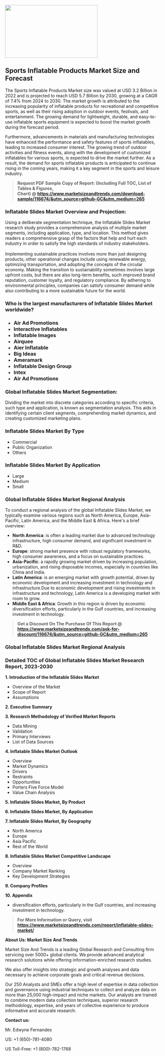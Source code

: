 <p><img class="alignnone size-medium wp-image-20088" src="https://ffe5etoiles.com/wp-content/uploads/2024/12/MST1-300x171.png" alt="" width="300" height="171" /></p><h2>Sports Inflatable Products Market Size and Forecast</h2><p>The Sports Inflatable Products Market size was valued at USD 3.2 Billion in 2022 and is projected to reach USD 5.7 Billion by 2030, growing at a CAGR of 7.4% from 2024 to 2030. The market growth is attributed to the increasing popularity of inflatable products for recreational and competitive sports, as well as their rising adoption in outdoor events, festivals, and entertainment. The growing demand for lightweight, durable, and easy-to-use inflatable sports equipment is expected to boost the market growth during the forecast period.</p><p>Furthermore, advancements in materials and manufacturing technologies have enhanced the performance and safety features of sports inflatables, leading to increased consumer interest. The growing trend of outdoor activities and fitness events, along with the development of customized inflatables for various sports, is expected to drive the market further. As a result, the demand for sports inflatable products is anticipated to continue rising in the coming years, making it a key segment in the sports and leisure industry.</p></p><blockquote id="" class=""><strong>Request PDF Sample Copy of Report: (Including Full TOC, List of Tables &amp; Figures, Chart)&nbsp;@&nbsp;<strong><a href="https://www.marketsizeandtrends.com/download-sample/116674/&utm_source=github-GC&utm_medium=265" target="_blank">https://www.marketsizeandtrends.com/download-sample/116674/&utm_source=github-GC&utm_medium=265</a></strong></strong></blockquote><h3 id="" class="">Inflatable Slides Market&nbsp;Overview and Projection:</h3><p id="" class="">Using a deliberate segmentation technique, the Inflatable Slides Market research study provides a comprehensive analysis of multiple market segments, including application, type, and location. This method gives readers a comprehensive grasp of the factors that help and hurt each industry in order to satisfy the high standards of industry stakeholders. <br /> <br />Implementing sustainable practices involves more than just designing products; other operational changes include using renewable energy, optimizing transportation, and adopting the concepts of the circular economy. Making the transition to sustainability sometimes involves large upfront costs, but there are also long-term benefits, such improved brand reputation, customer loyalty, and regulatory compliance. By adhering to environmental principles, companies can satisfy consumer demand while also contributing to a more sustainable future for the world.</p><h3 id="" class="">Who is the largest manufacturers of&nbsp;Inflatable Slides Market worldwide?</h3><h3 class=""><p><ul><li>Air Ad Promotions </li><li> Interactive Inflatables </li><li> Inflatable Images </li><li> Airquee </li><li> Aier Inflatable </li><li> Big Ideas </li><li> Ameramark </li><li> Inflatable Design Group </li><li> Intex </li><li> Air Ad Promotions</li></ul></p></h3><h3 id="" class="">Global&nbsp;Inflatable Slides Market Segmentation:</h3><p id="" class="">Dividing the market into discrete categories according to specific criteria, such type and application, is known as segmentation analysis. This aids in identifying certain client segments, comprehending market dynamics, and creating customized marketing plans.</p><h3 id="" class="">Inflatable Slides Market&nbsp;By Type</h3><p><p><ul><li>Commercial</li><li> Public Organization</li><li> Others</p></li></ul></p></p><h3 id="" class="">Inflatable Slides Market&nbsp;By Application</h3><p class=""><p><ul><li>Large</li><li> Medium</li><li> Small</li></ul></p></p><h3 id="" class="">Global Inflatable Slides Market Regional Analysis</h3><p id="" class="">To conduct a regional analysis of the global Inflatable Slides Market, we typically examine various regions such as North America, Europe, Asia-Pacific, Latin America, and the Middle East &amp; Africa. Here's a brief overview:</p><ul><li><strong>North America</strong>: is often a leading market due to advanced technology infrastructure, high consumer demand, and significant investment in R&amp;D.</li><li><strong>Europe</strong>: strong market presence with robust regulatory frameworks, high consumer awareness, and a focus on sustainable practices.</li><li><strong>Asia-Pacific</strong>: a rapidly growing market driven by increasing population, urbanization, and rising disposable incomes, especially in countries like China and India.</li><li><strong>Latin America</strong>: is an emerging market with growth potential, driven by economic development and increasing investment in technology and infrastructure.Due to economic development and rising investments in infrastructure and technology, Latin America is a developing market with room to grow.</li><li><strong>Middle East &amp; Africa</strong>: Growth in this region is driven by economic diversification efforts, particularly in the Gulf countries, and increasing investment in technology.</li></ul><blockquote id="" class=""><strong>Get a Discount On The Purchase Of This Report @ <strong><a href="https://www.marketsizeandtrends.com/ask-for-discount/116674/&utm_source=github-GC&utm_medium=265" target="_blank">https://www.marketsizeandtrends.com/ask-for-discount/116674/&utm_source=github-GC&utm_medium=265</a></strong></strong></blockquote><h3 id="" class="">Global Inflatable Slides Market Regional Analysis</h3><h3 id="" class="">Detailed TOC of Global Inflatable Slides Market Research Report, 2023-2030</h3><p id="" class=""><strong>1. Introduction of the Inflatable Slides Market</strong></p><ul><li>Overview of the Market</li><li>Scope of Report</li><li>Assumptions</li></ul><p id="" class=""><strong>2. Executive Summary</strong></p><p id="" class=""><strong>3. Research Methodology of Verified Market Reports</strong></p><ul><li>Data Mining</li><li>Validation</li><li>Primary Interviews</li><li>List of Data Sources</li></ul><p id="" class=""><strong>4. Inflatable Slides Market Outlook</strong></p><ul><li>Overview</li><li>Market Dynamics</li><li>Drivers</li><li>Restraints</li><li>Opportunities</li><li>Porters Five Force Model</li><li>Value Chain Analysis</li></ul><p id="" class=""><strong>5. Inflatable Slides Market, By Product</strong></p><p id="" class=""><strong>6. Inflatable Slides Market, By Application</strong></p><p id="" class=""><strong>7. Inflatable Slides Market, By Geography</strong></p><ul><li>North America</li><li>Europe</li><li>Asia Pacific</li><li>Rest of the World</li></ul><p id="" class=""><strong>8. Inflatable Slides Market Competitive Landscape</strong></p><ul><li>Overview</li><li>Company Market Ranking</li><li>Key Development Strategies</li></ul><p id="" class=""><strong>9. Company Profiles</strong></p><p id="" class=""><strong>10. Appendix</strong></p><ul><li>diversification efforts, particularly in the Gulf countries, and increasing investment in technology.</li></ul><blockquote id="" class=""><strong>For More Information or Query, visit <strong><strong><a href="https://www.marketsizeandtrends.com/report/inflatable-slides-market/" target="_blank">https://www.marketsizeandtrends.com/report/inflatable-slides-market/</a></strong></strong></strong></blockquote><p id="" class=""><strong>About Us: Market Size And Trends</strong></p><p id="" class="">Market Size And Trends is a leading Global Research and Consulting firm servicing over 5000+ global clients. We provide advanced analytical research solutions while offering information-enriched research studies.</p><p id="" class="">We also offer insights into strategic and growth analyses and data necessary to achieve corporate goals and critical revenue decisions.</p><p id="" class="">Our 250 Analysts and SMEs offer a high level of expertise in data collection and governance using industrial techniques to collect and analyze data on more than 25,000 high-impact and niche markets. Our analysts are trained to combine modern data collection techniques, superior research methodology, expertise, and years of collective experience to produce informative and accurate research.</p><p id="" class=""><strong>Contact us:</strong></p><p id="" class="">Mr. Edwyne Fernandes</p><p id="" class="">US: +1 (650)-781-4080</p><p id="" class="">US Toll-Free: +1 (800)-782-1768</p>
